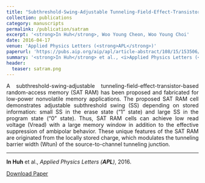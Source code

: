 ```yaml
---
title: "Subthreshold-Swing-Adjustable Tunneling-Field-Effect-Transistor-Based Random-Access Memory for Nonvolatile Operation"
collection: publications
category: manuscripts
permalink: /publication/satram
excerpt: '<strong>In Huh</strong>, Woo Young Cheon, Woo Young Choi'
date: 2016-04-17
venue: 'Applied Physics Letters (<strong>APL</strong>)'
paperurl: 'https://pubs.aip.org/aip/apl/article-abstract/108/15/153506/30670/Subthreshold-swing-adjustable-tunneling-field?redirectedFrom=fulltext'
summary: '<strong>In Huh</strong> et al., <i>Applied Physics Letters (<strong>APL</strong>)</i>, 2016.'
header:
  teaser: satram.png
---
```

<p align="justify">
A subthreshold-swing-adjustable tunneling-field-effect-transistor-based random-access memory (SAT RAM) has been proposed and fabricated for low-power nonvolatile memory applications. The proposed SAT RAM cell demonstrates adjustable subthreshold swing (SS) depending on stored information: small SS in the erase state (“1” state) and large SS in the program state (“0” state). Thus, SAT RAM cells can achieve low read voltage (Vread) with a large memory window in addition to the effective suppression of ambipolar behavior. These unique features of the SAT RAM are originated from the locally stored charge, which modulates the tunneling barrier width (Wtun) of the source-to-channel tunneling junction.
</p>
<hr>

<strong>In Huh</strong> et al., <i>Applied Physics Letters (<strong>APL</strong>)</i>, 2016.

[Download Paper](https://pubs.aip.org/aip/apl/article-abstract/108/15/153506/30670/Subthreshold-swing-adjustable-tunneling-field?redirectedFrom=fulltext)

